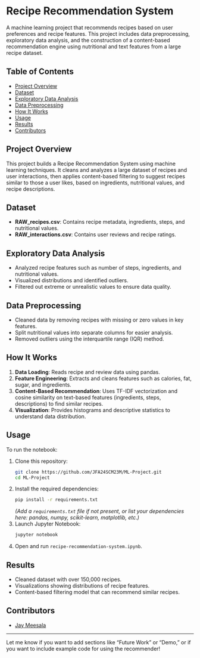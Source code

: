 

# Recipe Recommendation System

A machine learning project that recommends recipes based on user preferences and recipe features. This project includes data preprocessing, exploratory data analysis, and the construction of a content-based recommendation engine using nutritional and text features from a large recipe dataset.

## Table of Contents

- [Project Overview](#project-overview)
- [Dataset](#dataset)
- [Exploratory Data Analysis](#exploratory-data-analysis)
- [Data Preprocessing](#data-preprocessing)
- [How It Works](#how-it-works)
- [Usage](#usage)
- [Results](#results)
- [Contributors](#contributors)

## Project Overview

This project builds a Recipe Recommendation System using machine learning techniques. It cleans and analyzes a large dataset of recipes and user interactions, then applies content-based filtering to suggest recipes similar to those a user likes, based on ingredients, nutritional values, and recipe descriptions.

## Dataset

- **RAW_recipes.csv**: Contains recipe metadata, ingredients, steps, and nutritional values.
- **RAW_interactions.csv**: Contains user reviews and recipe ratings.

## Exploratory Data Analysis

- Analyzed recipe features such as number of steps, ingredients, and nutritional values.
- Visualized distributions and identified outliers.
- Filtered out extreme or unrealistic values to ensure data quality.

## Data Preprocessing

- Cleaned data by removing recipes with missing or zero values in key features.
- Split nutritional values into separate columns for easier analysis.
- Removed outliers using the interquartile range (IQR) method.

## How It Works

1. **Data Loading**: Reads recipe and review data using pandas.
2. **Feature Engineering**: Extracts and cleans features such as calories, fat, sugar, and ingredients.
3. **Content-Based Recommendation**: Uses TF-IDF vectorization and cosine similarity on text-based features (ingredients, steps, descriptions) to find similar recipes.
4. **Visualization**: Provides histograms and descriptive statistics to understand data distribution.

## Usage

To run the notebook:

1. Clone this repository:
    ```bash
    git clone https://github.com/JFA24SCM23M/ML-Project.git
    cd ML-Project
    ```
2. Install the required dependencies:
    ```bash
    pip install -r requirements.txt
    ```
    *(Add a `requirements.txt` file if not present, or list your dependencies here: pandas, numpy, scikit-learn, matplotlib, etc.)*
3. Launch Jupyter Notebook:
    ```bash
    jupyter notebook
    ```
4. Open and run `recipe-recommendation-system.ipynb`.

## Results

- Cleaned dataset with over 150,000 recipes.
- Visualizations showing distributions of recipe features.
- Content-based filtering model that can recommend similar recipes.

## Contributors

- [Jay Meesala](https://github.com/JFA24SCM23M)

---

Let me know if you want to add sections like “Future Work” or “Demo,” or if you want to include example code for using the recommender!
